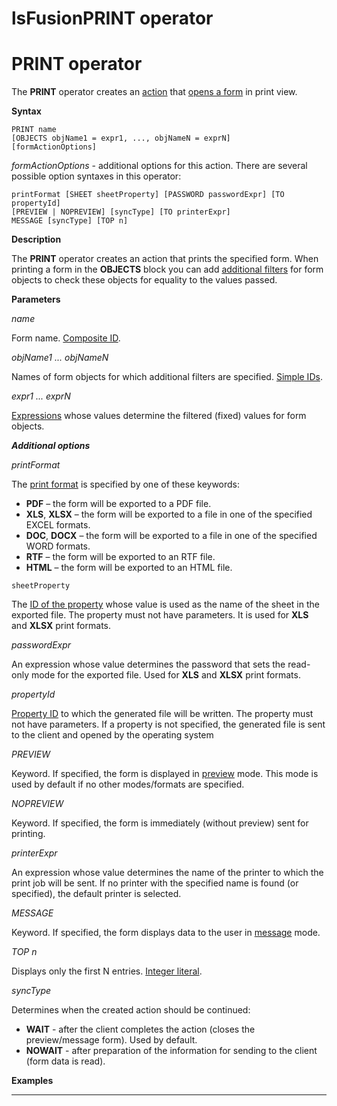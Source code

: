 # lsFusionPRINT operator

# PRINT operator

The **PRINT** operator creates an [action](Actions.md) that [opens a form](In_a_print_view_PRINT_.md) in print view. 

**Syntax**

    PRINT name 
    [OBJECTS objName1 = expr1, ..., objNameN = exprN]
    [formActionOptions] 

*formActionOptions* - additional options for this action. There are several possible option syntaxes in this operator:

    printFormat [SHEET sheetProperty] [PASSWORD passwordExpr] [TO propertyId]
    [PREVIEW | NOPREVIEW] [syncType] [TO printerExpr]
    MESSAGE [syncType] [TOP n]

**Description**

The **PRINT** operator creates an action that prints the specified form. When printing a form in the **OBJECTS** block you can add [additional filters](Open-form_3014672.html#Openform-params) for form objects to check these objects for equality to the values passed.

**Parameters**

*name*

Form name. [Composite ID](IDs_1573053.html#IDs-cid).

*objName1 ... objNameN*

Names of form objects for which additional filters are specified. [Simple IDs](IDs_1573053.html#IDs-id).

*expr1 ... exprN*

[Expressions](Expression.md) whose values determine the filtered (fixed) values for form objects.

***Additional options***

*printFormat*

The [print format](57737722.html#Inaprintview(PRINT)-format) is specified by one of these keywords:

-   **PDF** – the form will be exported to a PDF file.
-   **XLS**, **XLSX** – the form will be exported to a file in one of the specified EXCEL formats.
-   **DOC**, **DOCX** – the form will be exported to a file in one of the specified WORD formats.
-   **RTF** – the form will be exported to an RTF file.
-   **HTML** – the form will be exported to an HTML file.

<!-- -->

    sheetProperty

The [ID of the property](IDs_1573053.html#IDs-id-%D0%A1%D0%B8%D0%BD%D1%82%D0%B0%D0%BA%D1%81%D0%B8%D1%87%D0%B5%D1%81%D0%BA%D0%B8%D0%B5%D1%8D%D0%BB%D0%B5%D0%BC%D0%B5%D0%BD%D1%82%D1%8B-propertyid) whose value is used as the name of the sheet in the exported file. The property must not have parameters. It is used for **XLS** and **XLSX** print formats.

*passwordExpr*

An expression whose value determines the password that sets the read-only mode for the exported file. Used for **XLS** and **XLSX** print formats.

*propertyId*

[Property ID](IDs_1573053.html#IDs-id-Синтаксическиеэлементы-propertyid) to which the generated file will be written. The property must not have parameters. If a property is not specified, the generated file is sent to the client and opened by the operating system

*PREVIEW*

Keyword. If specified, the form is displayed in [preview](57737722.html#Inaprintview(PRINT)-interactive) mode. This mode is used by default if no other modes/formats are specified.

*NOPREVIEW*

Keyword. If specified, the form is immediately (without preview) sent for printing.

*printerExpr*

An expression whose value determines the name of the printer to which the print job will be sent. If no printer with the specified name is found (or specified), the default printer is selected.

*MESSAGE*

Keyword. If specified, the form displays data to the user in [message](57737722.html#Inaprintview(PRINT)-interactive) mode.

*TOP n*

Displays only the first N entries. [Integer literal](Literals_35521071.html#Literals-intliteral).

*syncType*

Determines when the created action should be continued:

-   **WAIT** - after the client completes the action (closes the preview/message form). Used by default.
-   **NOWAIT** - after preparation of the information for sending to the client (form data is read).

**Examples**

********************************************************



  

